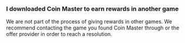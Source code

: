 ### I downloaded Coin Master to earn rewards in another game
We are not part of the process of giving rewards in other games. We recommend contacting the game you found Coin Master through or the offer provider in order to reach a resolution.
